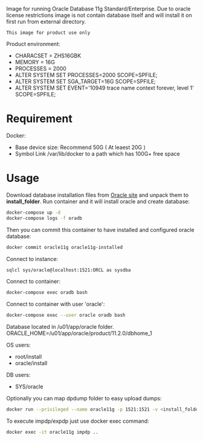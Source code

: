 Image for running Oracle Database 11g Standard/Enterprise. Due to oracle license restrictions image is not contain database itself and will install it on first run from external directory.


``This image for product use only``

Product environment:
* CHARACSET = ZHS16GBK
* MEMORY = 16G
* PROCESSES = 2000
* ALTER SYSTEM SET PROCESSES=2000 SCOPE=SPFILE;
* ALTER SYSTEM SET SGA_TARGET=16G SCOPE=SPFILE;
* ALTER SYSTEM SET EVENT='10949 trace name context forever, level 1' SCOPE=SPFILE;

# Requirement

Docker:
* Base device size: Recommend 50G ( At leaest 20G )
* Symbol Link /var/lib/docker to a path which has 100G+ free space

# Usage
Download database installation files from [Oracle site](http://www.oracle.com/technetwork/database/in-memory/downloads/index.html) and unpack them to **install_folder**.
Run container and it will install oracle and create database:

```sh
docker-compose up -d
docker-compose logs -f oradb
```
Then you can commit this container to have installed and configured oracle database:
```sh
docker commit oracle11g oracle11g-installed
```

Connect to instance:
```sh
sqlcl sys/oracle@localhost:1521:ORCL as sysdba
```

Connect to container:
```sh
docker-compose exec oradb bash
```

Connect to container with user 'oracle':
```sh
docker-compose exec --user oracle oradb bash
```

Database located in /u01/app/oracle folder.
ORACLE_HOME=/u01/app/oracle/product/11.2.0/dbhome_1

OS users:
* root/install
* oracle/install

DB users:
* SYS/oracle

Optionally you can map dpdump folder to easy upload dumps:
```sh
docker run --privileged --name oracle11g -p 1521:1521 -v <install_folder>:/install -v <local_dpdump>:/opt/oracle/dpdump jaspeen/oracle-11g
```
To execute impdp/expdp just use docker exec command:
```sh
docker exec -it oracle11g impdp ..
```
